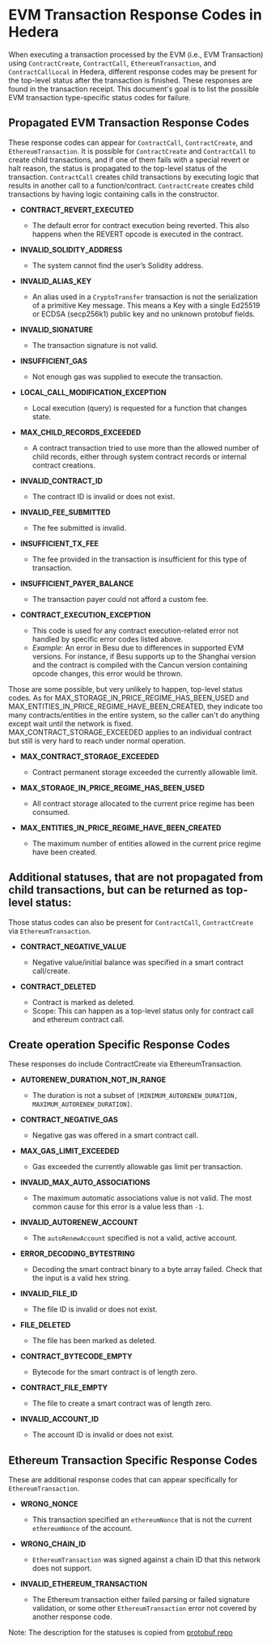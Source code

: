 # EVM Transaction Response Codes in Hedera

When executing a transaction processed by the EVM (i.e., EVM Transaction) using `ContractCreate`, `ContractCall`, `EthereumTransaction`, and `ContractCallLocal` in Hedera, different response codes may be present for the top-level status after the transaction is finished. 
These responses are found in the transaction receipt. This document's goal is to list the possible EVM transaction type-specific status codes for failure.

## Propagated EVM Transaction Response Codes
These response codes can appear for `ContractCall`, `ContractCreate`, and `EthereumTransaction`.
It is possible for `ContractCreate` and `ContractCall` to create child transactions, and if one of them fails with a special revert or halt reason, the status is propagated to the top-level status of the transaction.
`ContractCall` creates child transactions by executing logic that results in another call to a function/contract.
`ContractCreate` creates child transactions by having logic containing calls in the constructor.

- **CONTRACT_REVERT_EXECUTED**
  - The default error for contract execution being reverted. This also happens when the REVERT opcode is executed in the contract.

- **INVALID_SOLIDITY_ADDRESS**
  - The system cannot find the user’s Solidity address.

- **INVALID_ALIAS_KEY**
  - An alias used in a `CryptoTransfer` transaction is not the serialization of a primitive Key message. This means a Key with a single Ed25519 or ECDSA (secp256k1) public key and no unknown protobuf fields.

- **INVALID_SIGNATURE**
  - The transaction signature is not valid.

- **INSUFFICIENT_GAS**
  - Not enough gas was supplied to execute the transaction.

- **LOCAL_CALL_MODIFICATION_EXCEPTION**
  - Local execution (query) is requested for a function that changes state.

- **MAX_CHILD_RECORDS_EXCEEDED**
  - A contract transaction tried to use more than the allowed number of child records, either through system contract records or internal contract creations.

- **INVALID_CONTRACT_ID**
  - The contract ID is invalid or does not exist.

- **INVALID_FEE_SUBMITTED**
  - The fee submitted is invalid.

- **INSUFFICIENT_TX_FEE**
  - The fee provided in the transaction is insufficient for this type of transaction.

- **INSUFFICIENT_PAYER_BALANCE**
  - The transaction payer could not afford a custom fee.

- **CONTRACT_EXECUTION_EXCEPTION**
  - This code is used for any contract execution-related error not handled by specific error codes listed above.
  - *Example*: An error in Besu due to differences in supported EVM versions. For instance, if Besu supports up to the Shanghai version and the contract is compiled with the Cancun version containing opcode changes, this error would be thrown.

Those are some possible, but very unlikely to happen, top-level status codes. 
As for MAX_STORAGE_IN_PRICE_REGIME_HAS_BEEN_USED and MAX_ENTITIES_IN_PRICE_REGIME_HAVE_BEEN_CREATED, they indicate too many contracts/entities in the entire system, so the caller can't do anything except wait until the network is fixed.
MAX_CONTRACT_STORAGE_EXCEEDED applies to an individual contract but still is very hard to reach under normal operation.

- **MAX_CONTRACT_STORAGE_EXCEEDED**
  - Contract permanent storage exceeded the currently allowable limit.

- **MAX_STORAGE_IN_PRICE_REGIME_HAS_BEEN_USED**
  - All contract storage allocated to the current price regime has been consumed.

- **MAX_ENTITIES_IN_PRICE_REGIME_HAVE_BEEN_CREATED**
  - The maximum number of entities allowed in the current price regime have been created.

## Additional statuses, that are not propagated from child transactions, but can be returned as top-level status:
Those status codes can also be present for `ContractCall`, `ContractCreate` via `EthereumTransaction`.

- **CONTRACT_NEGATIVE_VALUE**
  - Negative value/initial balance was specified in a smart contract call/create.

- **CONTRACT_DELETED**
  - Contract is marked as deleted.
  - Scope: This can happen as a top-level status only for contract call and ethereum contract call.

## Create operation Specific Response Codes
These responses do include ContractCreate via EthereumTransaction.

- **AUTORENEW_DURATION_NOT_IN_RANGE**
  - The duration is not a subset of `[MINIMUM_AUTORENEW_DURATION, MAXIMUM_AUTORENEW_DURATION]`.

- **CONTRACT_NEGATIVE_GAS**
  - Negative gas was offered in a smart contract call.

- **MAX_GAS_LIMIT_EXCEEDED**
  - Gas exceeded the currently allowable gas limit per transaction.

- **INVALID_MAX_AUTO_ASSOCIATIONS**
  - The maximum automatic associations value is not valid. The most common cause for this error is a value less than `-1`.

- **INVALID_AUTORENEW_ACCOUNT**
  - The `autoRenewAccount` specified is not a valid, active account.

- **ERROR_DECODING_BYTESTRING**
  - Decoding the smart contract binary to a byte array failed. Check that the input is a valid hex string.

- **INVALID_FILE_ID**
  - The file ID is invalid or does not exist.

- **FILE_DELETED**
  - The file has been marked as deleted.

- **CONTRACT_BYTECODE_EMPTY**
  - Bytecode for the smart contract is of length zero.

- **CONTRACT_FILE_EMPTY**
  - The file to create a smart contract was of length zero.

- **INVALID_ACCOUNT_ID**
  - The account ID is invalid or does not exist.

## Ethereum Transaction Specific Response Codes
These are additional response codes that can appear specifically for `EthereumTransaction`.

- **WRONG_NONCE**
  - This transaction specified an `ethereumNonce` that is not the current `ethereumNonce` of the account.

- **WRONG_CHAIN_ID**
  - `EthereumTransaction` was signed against a chain ID that this network does not support.

- **INVALID_ETHEREUM_TRANSACTION**
  - The Ethereum transaction either failed parsing or failed signature validation, or some other `EthereumTransaction` error not covered by another response code.

Note: The description for the statuses is copied from [protobuf repo](https://github.com/hashgraph/hedera-protobufs/blob/main/services/response_code.proto)